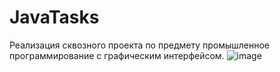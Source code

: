 # JavaTasks
Реализация сквозного проекта по предмету промышленное программирование с графическим интерфейсом.
![image](https://user-images.githubusercontent.com/108588991/212134672-c716ac46-fecc-457e-94b3-7af6ed6b0ef8.png)
